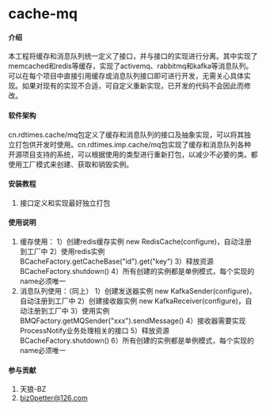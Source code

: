 # cache-mq

#### 介绍
本工程将缓存和消息队列统一定义了接口，并与接口的实现进行分离。其中实现了memcached和redis等缓存，实现了activemq、rabbitmq和kafka等消息队列。
可以在每个项目中直接引用缓存或消息队列接口即可进行开发，无需关心具体实现。如果对现有的实现不合适，可自定义重新实现，已开发的代码不会因此而修改。

#### 软件架构
cn.rdtimes.cache/mq包定义了缓存和消息队列的接口及抽象实现，可以将其独立打包供开发时使用。cn.rdtimes.imp.cache/mq包实现了缓存和消息队列各种开源项目支持的系统，可以根据使用的类型进行重新打包，以减少不必要的类。都使用工厂模式来创建、获取和销毁实例。


#### 安装教程

1.  接口定义和实现最好独立打包

#### 使用说明

1.  缓存使用：
    1）创建redis缓存实例 new RedisCache(configure)，自动注册到工厂中
    2）使用redis实例 BCacheFactory.getCacheBase("id").get("key")
    3）释放资源 BCacheFactory.shutdown()
    4）所有创建的实例都是单例模式，每个实现的name必须唯一
2.  消息队列使用：（同上）
    1）创建发送器实例 new KafkaSender(configure)，自动注册到工厂中
    2）创建接收器实例  new KafkaReceiver(configure)，自动注册到工厂中
    3）使用实例 BMQFactory.getMQSender("xxx").sendMessage()
    4）接收器需要实现ProcessNotify业务处理相关的接口
    5）释放资源 BCacheFactory.shutdown()
    6）所有创建的实例都是单例模式，每个实现的name必须唯一

#### 参与贡献

1.  天狼-BZ
2.  biz0petter@126.com
